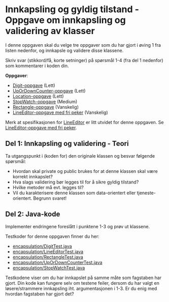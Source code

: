 # Innkapsling og gyldig tilstand - Oppgave om innkapsling og validering av klasser

I denne oppgaven skal du velge tre oppgaver som du har gjort i øving 1 fra listen nedenfor, og innkapsle og validere disse klassene.

Skriv svar (stikkord/få, korte setninger) på spørsmål 1-4 (fra del 1 nedenfor) som kommentarer i koden din.

__Oppgaver__:

- [Digit-oppgave](../oving1/Digit.md) (Lett)
- [UpOrDownCounter-oppgave](../oving1/UpOrDownCounter.md) (Lett)
- [Location-oppgave](../oving1/Location.md) (Lett)
- [StopWatch-oppgave](../oving1/Stopwatch.md) (Medium)
- [Rectangle-oppgave](../oving1/Rectangle.md) (Vanskelig)
- [LineEditor-oppgave med fri peker](LineEditor.md) (Vanskelig)

Merk at spesifikasjonen for [LineEditor](../oving1/LineEditor.md) er litt utvidet for denne oppgaven. Se [LineEditor-oppgave med fri peker](LineEditor.md).

## Del 1: Innkapsling og validering - Teori

Ta utgangspunkt i (koden for) den originale klassen og besvar følgende spørsmål:

- Hvordan skal private og public brukes for at denne klassen skal være korrekt innkapslet?
- Hva slags validering bør legges til for å sikre gyldig tilstand?
- Hvilke metoder må evt. legges til?
- Vil du karakterisere denne klassen som data-orientert eller tjeneste-orientert. Begrunn svaret!

## Del 2: Java-kode

Implementer endringene foreslått i punktene 1-3 og prøv ut klassene.

Testkoder for denne oppgaven finner du her:

- [encapsulation/DigitTest.java](../../src/test/java/encapsulation/DigitTest.java)
- [encapsulation/LineEditorTest.java](../../src/test/java/encapsulation/LineEditorTest.java) 
- [encapsulation/RectangleTest.java](../../src/test/java/encapsulation/RectangleTest.java)
- [encapsulation/UpOrDownCounterTest.java](../../src/test/java/encapsulation/UpOrDownCounterTest.java)
- [encapsulation/StopWatchTest.java](../../src/test/java/encapsulation/StopWatchTest.java) 

Testkodene viser om du har innkapslet på samme måte som fagstaben har gjort. Din kode kan fungere selv om testene feiler, dersom du har valgt en løsere/strammere innkapsling iht. argumentasjonen i 1-3. Er du enig med hvordan fagstaben har gjort det?
